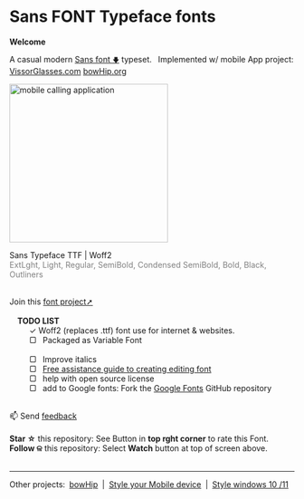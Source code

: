 # Sans FONT Typeface fonts
<b>Welcome</b> <br>

A casual modern <a href="https://github.com/qp5/FONT/raw/main/FONT.zip">Sans font <small>🡇</small></a> typeset.   Implemented w/ mobile App project: <a target="_blank" href="https://VissorGlasses.com">VissorGlasses.com</a> <a target="_blank" href="https://bowHip.org/foster">bowHip.org</a><br>

<a href="https://github.com/qp5/FONT/raw/main/FONT.zip"><img style="height: 280px; margin-bottom:-0px; margin-top:0px;" src="https://bowhip.org/img/font_thumb_publisher_card.png" alt="mobile calling application"></a> 

Sans Typeface TTF | Woff2   <br>
<span style="color: gray;">ExtLght, Light, Regular, SemiBold, Condensed SemiBold, Bold, Black, Outliners</span><br>
<br>

Join this <a href="mailto: support@bowhip.org">font project➚</a> <br> <br>
  <b>TODO LIST</b><br>
    ✓  Woff2 (replaces .ttf) font use for internet & websites.<br>
    ▢  Packaged as Variable Font<br>    
    ▢  Improve italics<br>
    ▢  <a target="_blank" href="https://chatgpt.com/">Free assistance guide to creating editing font</a><br>
    ▢  help with open source license<br>
    ▢  add to Google fonts: Fork the <a href="https://github.com/google/fonts">Google Fonts</a> GitHub repository <br>

    <br>
    📫 Send <a href="mailto: support@bowhip.org">feedback</a> <br><br>
    <b>Star ☆</b> this repository: See Button in <b>top rght corner</b> to rate this Font.<br>
    <b>Follow ଳ</b> this repository: Select <b>Watch</b> button at top of screen above.   <br><br>
    
____________________________________________________________
Other projects:  <a href="https://github.com/qp5/bowHip">bowHip</a>  |  <a target="_blank" href="https://codepen.io/qp5/full/WNGbLBy">Style your Mobile device</a>  |   <a target="_blank" href="https://codepen.io/qp5/project/full/ZmBrJo">Style windows 10 /11</a>
